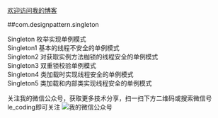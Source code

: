 [欢迎访问我的博客](http://blog.csdn.net/robertcpp)<br>##com.designpattern.singletonSingleton 枚举实现单例模式<br>Singleton1 基本的线程不安全的单例模式<br>Singleton2 对获取实例方法枷锁的线程安全的单例模式<br>Singleton3 双重锁校验单例模式<br>Singleton4 类加载时实现线程安全的单例模式<br>Singleton5 类加载和内部类实现线程安全的单例模式<br>关注我的微信公众号，获取更多技术分享，扫一扫下方二维码或搜索微信号le_coding即可关注![我的微信公众号](http://img.my.csdn.net/uploads/201605/08/1462674108_9582.jpg)